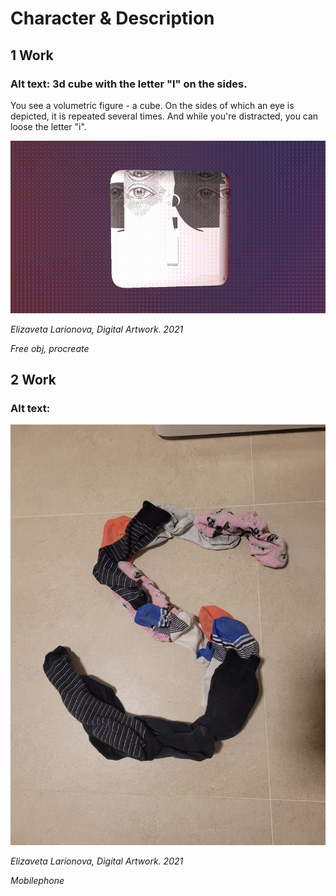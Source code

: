# Character & Description

## 1 Work
### Alt text: 3d cube with the letter "I" on the sides.
You see a volumetric figure - a cube. On the sides of which an eye is depicted, it is repeated several times. And while you're distracted, you can loose the letter "i".

![3Dcube](https://github.com/ElizavetaLarionova/English-for-designers/blob/main/01-character-description/doc_2021-11-16_13-05-35.gif)

*Elizaveta Larionova, Digital Artwork. 2021*

*Free obj, procreate*

## 2 Work
### Alt text: 

![socks](https://github.com/ElizavetaLarionova/English-for-designers/blob/main/01-character-description/photo_2021-11-16_13-05-31.jpg)

*Elizaveta Larionova, Digital Artwork. 2021*

*Mobilephone*
